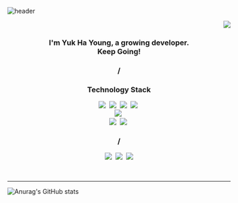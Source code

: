 ![header](https://capsule-render.vercel.app/api?color=auto&type=Waving&text=Hi%20there👋&animation=fadeIn&fontSize=40&fontColor=000000)
<!-- header waving 설정  -->

<p align="right">
  <img src="https://hits.seeyoufarm.com/api/count/incr/badge.svg?url=https%3A%2F%2Fgithub.com%2Fyukhayoung&count_bg=%2379C83D&title_bg=%23514D4D&icon=&icon_color=%23E7E7E7&title=%F0%9F%91%BBhits++&edge_flat=false"/>
</p>

<h3 align="center">
I'm Yuk Ha Young, a growing developer.<br>
Keep Going!
</h3>

<h3 align="center">/</h3>

<h3 align="center"> Technology Stack </h3>
<p align="center">
  <img src="https://img.shields.io/badge/-Python-blue"/>&nbsp
  <img src="https://img.shields.io/badge/-c-9cf"/>&nbsp
  <img src="https://img.shields.io/badge/-Java-orange"/>&nbsp 
  <img src="https://img.shields.io/badge/-JavaScript-yellow"/>&nbsp
  <br>
  <img src="https://img.shields.io/badge/-django-green"/>&nbsp
  <br>
  <img src="https://img.shields.io/badge/-AWS-black"/>&nbsp
  <img src="https://img.shields.io/badge/-Git-black"/>&nbsp
</p>

<h3 align="center">/</h3>

<p align="center">
  <a href="https://buildtoday.tistory.com/"><img src="https://img.shields.io/badge/Tistory-262626?style=flat-square&logo=D-Wave Systems&logoColor=white&link=https://buildtoday.tistory.com/"/></a>&nbsp
  <a href="https://velog.io/@whyhy"><img src="https://img.shields.io/badge/Tech%20Blog-11B48A?style=flat-square&logo=Vimeo&logoColor=white&link=https://velog.io/@whyhy"/></a>&nbsp
  <a href="https://www.instagram.com/hyysumlikeu/"><img src="https://img.shields.io/badge/Instagram-E4405F?style=flat-square&logo=Instagram&logoColor=white&link=https://www.instagram.com/hyysumlikeu/"/></a>
</p>

</br>

<hr>

![Anurag's GitHub stats](https://github-readme-stats.vercel.app/api?username=yukhayoung&show_icons=true&theme=vue-dark)
